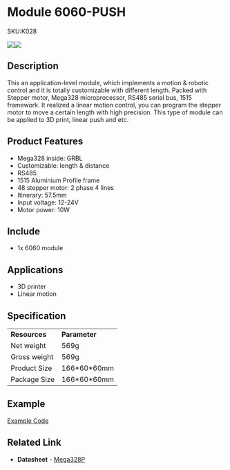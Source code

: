 # Module 6060-PUSH

<el-tag effect="plain">SKU:K028</el-tag>

<div class="product_pic"><img src="assets/img/product_pics/1515/6060-push/6060_push_01.webp"><img src="assets/img/product_pics/1515/6060-push/6060_push_02.webp"></div>

## Description

This an application-level module, which implements a motion & robotic control and it is totally customizable with different length. Packed with Stepper motor, Mega328 microprocessor, RS485 serial bus, 1515 framework. It realized a linear motion control, you can program the stepper motor to move a certain length with high precision. This type of module can be applied to 3D print,  linear push and etc.

## Product Features

- Mega328 inside: GRBL 
- Customizable: length & distance
- RS485 
- 1515 Aluminium Profile frame
- 48 stepper motor: 2 phase 4 lines 
- Itinerary: 57.5mm
- Input voltage: 12-24V
- Motor power: 10W 

## Include

- 1x 6060 module 

## Applications

- 3D printer
- Linear motion

## Specification

<table>
   <tr style="font-weight:bold">
      <td>Resources</td>
      <td>Parameter</td>
   </tr>
   <tr>
      <td>Net weight</td>
      <td>569g</td>
   </tr>
   <tr>
      <td>Gross weight</td>
      <td>569g</td>
   </tr>
   <tr>
      <td>Product Size</td>
      <td>166*60*60mm</td>
   </tr>
   <tr>
      <td>Package Size</td>
      <td>166*60*60mm</td>
   </tr>
 </table>


## Example

<a href="#/en/uiflow/RS485">Example Code</a>

## Related Link

-  **Datasheet** - [Mega328P](http://ww1.microchip.com/downloads/en/DeviceDoc/Atmel-7810-Automotive-Microcontrollers-ATmega328P_Datasheet.pdf)
  
<script>

   var purchase_link = 'https://m5stack.com/collections/m5-application/products/m5stack-6060-push';

   anchor_search(purchase_link);
   scrollFunc();

</script>


